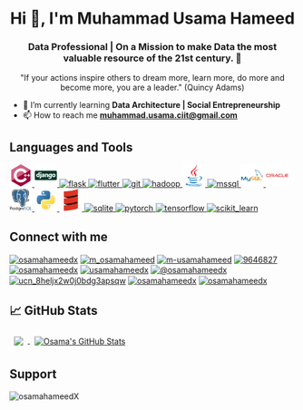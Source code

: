 <h1 align="center">Hi 👋, I'm Muhammad Usama Hameed</h1>
<h3 align="center">Data Professional | On a Mission to make Data the most valuable resource of the 21st century. 🎯</h3>

<p align="center">"If your actions inspire others to dream more, learn more, do more and become more, you are a leader." (Quincy Adams)</p>

- 🌱 I’m currently learning **Data Architecture | Social Entrepreneurship**
- 📫 How to reach me **muhammad.usama.ciit@gmail.com**


## Languages and Tools
<p align="left"> <a href="https://www.w3schools.com/cpp/" target="_blank"> <img src="https://raw.githubusercontent.com/devicons/devicon/master/icons/cplusplus/cplusplus-original.svg" alt="cplusplus" width="40" height="40"/> <a href="https://www.djangoproject.com/" target="_blank"> <img src="https://raw.githubusercontent.com/devicons/devicon/master/icons/django/django-original.svg" alt="django" width="40" height="40"/> </a> <a href="https://flask.palletsprojects.com/" target="_blank"> <img src="https://www.vectorlogo.zone/logos/pocoo_flask/pocoo_flask-icon.svg" alt="flask" width="40" height="40"/> </a> <a href="https://flutter.dev" target="_blank"> <img src="https://www.vectorlogo.zone/logos/flutterio/flutterio-icon.svg" alt="flutter" width="40" height="40"/> </a> <a href="https://git-scm.com/" target="_blank"> <img src="https://www.vectorlogo.zone/logos/git-scm/git-scm-icon.svg" alt="git" width="40" height="40"/> </a> <a href="https://hadoop.apache.org/" target="_blank"> <img src="https://www.vectorlogo.zone/logos/apache_hadoop/apache_hadoop-icon.svg" alt="hadoop" width="40" height="40"/> </a> <a href="https://www.java.com" target="_blank"> <img src="https://raw.githubusercontent.com/devicons/devicon/master/icons/java/java-original.svg" alt="java" width="40" height="40"/> </a> <a href="https://www.microsoft.com/en-us/sql-server" target="_blank"> <img src="https://www.svgrepo.com/show/303229/microsoft-sql-server-logo.svg" alt="mssql" width="40" height="40"/> </a> <a href="https://www.mysql.com/" target="_blank"> <img src="https://raw.githubusercontent.com/devicons/devicon/master/icons/mysql/mysql-original-wordmark.svg" alt="mysql" width="40" height="40"/> </a> <a href="https://www.oracle.com/" target="_blank"> <img src="https://raw.githubusercontent.com/devicons/devicon/master/icons/oracle/oracle-original.svg" alt="oracle" width="40" height="40"/> </a> <a href="https://www.postgresql.org" target="_blank"> <img src="https://raw.githubusercontent.com/devicons/devicon/master/icons/postgresql/postgresql-original-wordmark.svg" alt="postgresql" width="40" height="40"/> </a> <a href="https://www.python.org" target="_blank"> <img src="https://raw.githubusercontent.com/devicons/devicon/master/icons/python/python-original.svg" alt="python" width="40" height="40"/> </a> <a href="https://www.scala-lang.org" target="_blank"> <img src="https://raw.githubusercontent.com/devicons/devicon/master/icons/scala/scala-original.svg" alt="scala" width="40" height="40"/> </a> <a href="https://www.sqlite.org/" target="_blank"> <img src="https://www.vectorlogo.zone/logos/sqlite/sqlite-icon.svg" alt="sqlite" width="40" height="40"/> </a> <a href="https://pytorch.org/" target="_blank"> <img src="https://www.vectorlogo.zone/logos/pytorch/pytorch-icon.svg" alt="pytorch" width="40" height="40"/> </a> <a href="https://www.tensorflow.org" target="_blank"> <img src="https://www.vectorlogo.zone/logos/tensorflow/tensorflow-icon.svg" alt="tensorflow" width="40" height="40"/> </a> <a href="https://scikit-learn.org/" target="_blank"> <img src="https://upload.wikimedia.org/wikipedia/commons/0/05/Scikit_learn_logo_small.svg" alt="scikit_learn" width="40" height="40"/> </a> </p>

## Connect with me
  
<p align="left">
<a href="https://dev.to/osamahameedx" target="blank"><img align="center" src="https://cdn.jsdelivr.net/npm/simple-icons@3.0.1/icons/dev-dot-to.svg" alt="osamahameedx" height="30" width="40" /></a>
<a href="https://twitter.com/m_osamahameed" target="blank"><img align="center" src="https://raw.githubusercontent.com/rahuldkjain/github-profile-readme-generator/master/src/images/icons/Social/twitter.svg" alt="m_osamahameed" height="30" width="40" /></a>
<a href="https://linkedin.com/in/m-usamahameed" target="blank"><img align="center" src="https://raw.githubusercontent.com/rahuldkjain/github-profile-readme-generator/master/src/images/icons/Social/linked-in-alt.svg" alt="m-usamahameed" height="30" width="40" /></a>
<a href="https://stackoverflow.com/users/9646827" target="blank"><img align="center" src="https://raw.githubusercontent.com/rahuldkjain/github-profile-readme-generator/master/src/images/icons/Social/stack-overflow.svg" alt="9646827" height="30" width="40" /></a>
<a href="https://kaggle.com/usamahameedx" target="blank"><img align="center" src="https://raw.githubusercontent.com/rahuldkjain/github-profile-readme-generator/master/src/images/icons/Social/kaggle.svg" alt="osamahameedx" height="30" width="40" /></a>
<a href="https://instagram.com/usamahameedx" target="blank"><img align="center" src="https://raw.githubusercontent.com/rahuldkjain/github-profile-readme-generator/master/src/images/icons/Social/instagram.svg" alt="usamahameedx" height="30" width="40" /></a>
<a href="https://medium.com/@osamahameedx" target="blank"><img align="center" src="https://raw.githubusercontent.com/rahuldkjain/github-profile-readme-generator/master/src/images/icons/Social/medium.svg" alt="@osamahameedx" height="30" width="40" /></a>
<a href="https://www.youtube.com/c/ucn_8heljx2w0j0bdg3apsqw" target="blank"><img align="center" src="https://raw.githubusercontent.com/rahuldkjain/github-profile-readme-generator/master/src/images/icons/Social/youtube.svg" alt="ucn_8heljx2w0j0bdg3apsqw" height="30" width="40" /></a>
<a href="https://www.hackerrank.com/osamahameedx" target="blank"><img align="center" src="https://raw.githubusercontent.com/rahuldkjain/github-profile-readme-generator/master/src/images/icons/Social/hackerrank.svg" alt="osamahameedx" height="30" width="40" /></a>
<a href="https://www.leetcode.com/osamahameedx" target="blank"><img align="center" src="https://raw.githubusercontent.com/rahuldkjain/github-profile-readme-generator/master/src/images/icons/Social/leet-code.svg" alt="osamahameedx" height="30" width="40" /></a>
</p>

## &#x1f4c8; GitHub Stats

<a href="https://github.com/osamahameedX">
  <img align="center" style="margin:0.5rem" src="https://github-readme-stats.vercel.app/api/top-langs/?username=osamahameedX&hide=html,css&title_color=ffffff&text_color=c9cacc&icon_color=4AB197&bg_color=1A2B34" />
</a>

<a href="https://github.com/osamahameedX">
  <img align="center" style="margin:0.5rem" src="https://github-readme-stats.vercel.app/api?username=osamahameedX&show_icons=true&line_height=27&count_private=true&title_color=ffffff&text_color=c9cacc&icon_color=0bd001&bg_color=1A2B34" alt="Osama's GitHub Stats" />
</a>


## Support
<p><a href="https://www.buymeacoffee.com/osamahameedX"> <img align="left" src="https://cdn.buymeacoffee.com/buttons/v2/default-yellow.png" height="50" width="210" alt="osamahameedX" /></a></p><br><br>
